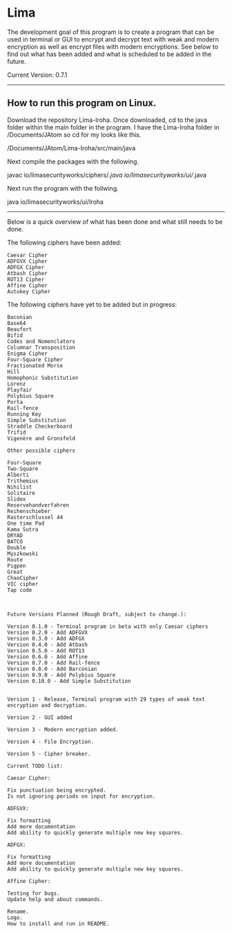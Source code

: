 # Lima

The development goal of this program is to create a program that can be used in terminal or GUI to encrypt and decrypt text with weak and modern encryption as well as encrypt files with modern encryptions. See below to find out what has been added and what is scheduled to be added in the future.

Current Version: 0.7.1

--------------------------------------
How to run this program on Linux.
--------------------------------------

Download the repository Lima-Iroha. Once downloaded, cd to the java folder within the main folder in the program. I have the Lima-Iroha folder in /Documents/JAtom so cd for my looks like this.

/Documents/JAtom/Lima-Iroha/src/main/java

Next compile the packages with the following.

javac io/limasecurityworks/ciphers/*.java io/limasecurityworks/ui/*.java

Next run the program with the follwing.

java io/limasecurityworks/ui/Iroha

-------------------------------------

Below is a quick overview of what has been done and what still needs to be done.

The following ciphers have been added:

    Caesar Cipher
    ADFGVX Cipher
    ADFGX Cipher
    Atbash Cipher
    ROT13 Cipher
    Affine Cipher
    Autokey Cipher

The following ciphers have yet to be added but in progress:

    Baconian
    Base64
    Beaufort
    Bifid
    Codes and Nomenclators
    Columnar Transposition
    Enigma Cipher
    Four-Square Cipher
    Fractionated Morse
    Hill
    Homophonic Substitution
    Lorenz
    Playfair
    Polybius Square
    Porta
    Rail-fence
    Running Key
    Simple Substitution
    Straddle Checkerboard
    Trifid
    Vigenère and Gronsfeld

    Other possible ciphers

    Four-Square
    Two-Square
    Alberti
    Trithemius
    Nihilist
    Solitaire
    Slidex
    Reservehandverfahren
    Reihenschieber
    Rasterschlussel 44
    One time Pad
    Kama Sutra
    DRYAD
    BATCO
    Double
    Myszkowski
    Route
    Pigpen
    Great
    ChaoCipher
    VIC cipher
    Tap code



    Future Versions Planned (Rough Draft, subject to change.):

    Version 0.1.0 - Terminal program in beta with only Caesar ciphers
    Version 0.2.0 - Add ADFGVX
    Version 0.3.0 - Add ADFGX
    Version 0.4.0 - Add Atbash
    Version 0.5.0 - Add ROT13
    Version 0.6.0 - Add Affine
    Version 0.7.0 - Add Rail-fence
    Version 0.8.0 - Add Barconian
    Version 0.9.0 - Add Polybius Square
    Version 0.10.0 - Add Simple Substitution


    Version 1 - Release, Terminal program with 29 types of weak text encryption and decryption.

    Version 2 - GUI added

    Version 3 - Modern encryption added.

    Version 4 - File Encryption.

    Version 5 - Cipher breaker.

    Current TODO list:

    Caesar Cipher:

    Fix punctuation being encrypted.
    Is not ignoring periods on input for encryption.

    ADFGVX:

    Fix formatting
    Add more documentation
    Add ability to quickly generate multiple new key squares.

    ADFGX:

    Fix formatting
    Add more documentation
    Add ability to quickly generate multiple new key squares.

    Affine Cipher:

    Testing for bugs.
    Update help and about commands.

    Rename.
    Logo.
    How to install and run in README.
